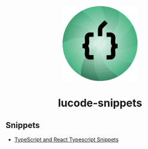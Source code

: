 <div align="center">
  <img src="https://raw.githubusercontent.com/lucodedev/snippets/refs/heads/master/logo.png" alt="logo" width="200">

  # lucode-snippets
</div>


## Snippets

- [TypeScript and React Typescript Snippets](https://github.com/lucodedev/snippets/blob/master/src/snippets/ts.md)

